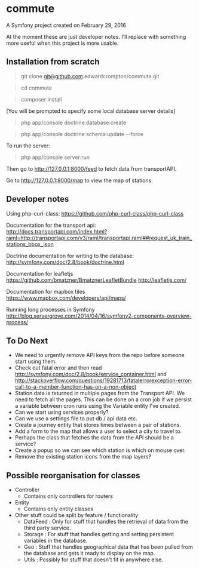 commute
=======

A Symfony project created on February 29, 2016

At the moment these are just developer notes. I'll replace with something more useful when this project is more usable.

Installation from scratch
-------------------------

> git clone git@github.com:edwardcrompton/commute.git

> cd commute

> composer install

[You will be prompted to specify some local database server details]

> php app/console doctrine:database:create

> php app/console doctrine:schema:update --force

To run the server:

> php app/console server:run

Then go to http://127.0.0.1:8000/feed to fetch data from transportAPI.

Go to http://127.0.0.1:8000/map to view the map of stations.

Developer notes
---------------

Using php-curl-class:
https://github.com/php-curl-class/php-curl-class

Documentation for the transport api:
http://docs.transportapi.com/index.html?raml=http://transportapi.com/v3/raml/transportapi.raml##request_uk_train_stations_bbox_json

Doctrine documentation for writing to the database:
http://symfony.com/doc/2.8/book/doctrine.html

Documentation for leafletjs
https://github.com/bmatzner/BmatznerLeafletBundle
http://leafletjs.com/

Documentation for mapbox tiles
https://www.mapbox.com/developers/api/maps/

Running long processes in Symfony
http://blog.servergrove.com/2014/04/16/symfony2-components-overview-process/

To Do Next
----------

- We need to urgently remove API keys from the repo before someone start
using them.
- Check out fatal error and then read 
http://symfony.com/doc/2.8/book/service_container.html and 
http://stackoverflow.com/questions/19281713/fatalerrorexception-error-call-to-a-member-function-has-on-a-non-object
- Station data is returned in multiple pages from the Transport API. We need to 
fetch all the pages. This can be done on a cron job if we persist a variable
between cron runs using the Variable entity I've created.
- Can we start using services properly?
- Can we use a settings file to put db / api data etc.
- Create a journey entity that stores times between a pair of stations.
- Add a form to the map that allows a user to select a city to travel to.
- Perhaps the class that fetches the data from the API should be a service?
- Create a popup so we can see which station is which on mouse over.
- Remove the existing station icons from the map layers?

Possible reorganisation for classes
-----------------------------------

* Controller
     * Contains only controllers for routers
* Entity
     * Contains only entity classes
* Other stuff could be split by feature / functionality
     * DataFeed : Only for stuff that handles the retrieval of data from the third party service.
     * Storage : For stuff that handles getting and setting persistent variables in the database.
     * Geo : Stuff that handles geographical data that has been pulled from the database and gets it ready to display on the map.
     * Utils : Possibly for stuff that doesn't fit in anywhere else.
 
